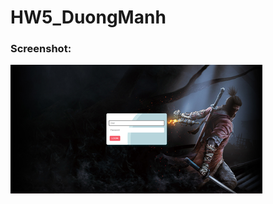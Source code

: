 # HW5_DuongManh

### Screenshot:
![Screenshot](Screenshot/237003724_2944289152565523_4966544541271232909_n.png?raw=true)
